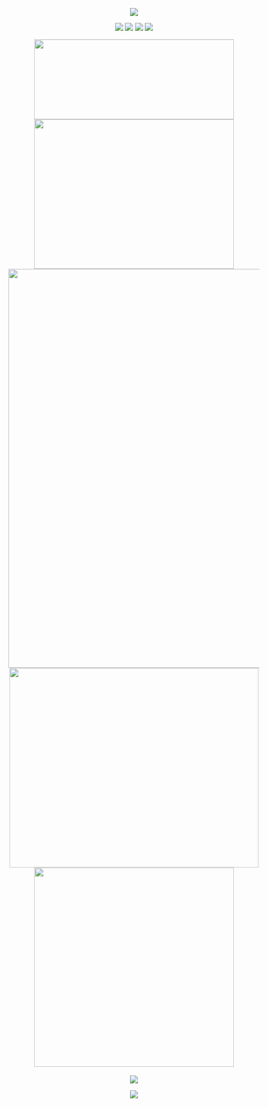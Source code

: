 <p align="center">
<img src="https://capsule-render.vercel.app/api?type=waving&color=timeGradient&height=200&&section=header&text=WELCOME!&fontSize=70&fontAlign=50&fontAlignY=30&desc=I'm%20He%20Qijun&descAlign=50&descSize=20&descAlignY=55&animation=twinkling" />
</p>
<div align="center">
<img src="https://komarev.com/ghpvc/?username=hqj2221&abbreviated=true" />
<a href="https://github.com/HQJ2221"><img src="https://img.shields.io/badge/Github-HQJ2221-6666ff?logo=github" /></a>
<a href=""><img src="https://img.shields.io/badge/Bilibili-Null-ff6666?logo=bilibili" /></a>
<img src="https://img.shields.io/badge/版本-1.0.00-66ffff?logo=devdotto" />
</div>
<p align="center">
<!-- https://github.com/anuraghazra/github-readme-stats -->
<img align="center" width="400" height="160" src="https://github-readme-stats.vercel.app/api?username=HQJ2221&title_color=66FFFF&text_color=FFFF66&icon_color=FFFFCC&bg_color=404040&include_all_commits=true&show_icons=true&hide_border=true" />
<!-- https://github.com/DenverCoder1/github-readme-streak-stats -->
<img align="center" width="400" height="300" src="https://streak-stats.demolab.com?user=hqj2221&sideNums=66FFFF&currStreakNum=66FFFF&currStreakLabel=66FFFF&sideLabels=66FFFF&dates=66FFFF&fire=FFFF66&ring=FFFF66&icon_color=FFFFCC&background=404040&date_format=%5BY.%5Dn.j&hide_border=true" />
<br/>
<img align="center" width="800" src="https://github-readme-activity-graph.vercel.app/graph?username=HQJ2221&theme=react-dark&bg_color=404040" />
<br/>
<img align="center" height="400" width="500" src="https://github-readme-stats.vercel.app/api/wakatime?username=HQJ2221&title_color=66FFFF&text_color=FFFF66&icon_color=FFFFCC&bg_color=404040&include_all_commits=true&show_icons=true&hide_border=true&layout=compact&langs_count=20" />
<img align="center" height="400" src="https://github-readme-stats.vercel.app/api/top-langs/?username=HQJ2221&title_color=66FFFF&text_color=FFFF66&icon_color=FFFFCC&bg_color=404040&include_all_commits=true&show_icons=true&hide_border=true&layout=donut-vertical&langs_count=8" />
<br/>
<br/>
<img align="center" src="https://skillicons.dev/icons?i=java,c,cpp,python,html,css,js&theme=dark" />
</p>

<p align="center">
<img src="https://capsule-render.vercel.app/api?type=waving&color=timeGradient&height=150&&section=footer&text=Thanks%20for%20viewing!&fontSize=30&fontAlign=50&fontAlignY=80&descAlign=50&descSize=30&descAlignY=40&animation=twinkling" />
</p>
